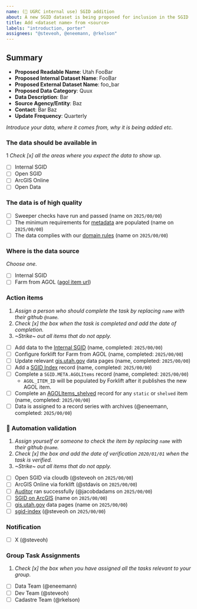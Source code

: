 ```yaml
---
name: (🔐 UGRC internal use) SGID addition
about: A new SGID dataset is being proposed for inclusion in the SGID
title: Add <dataset name> from <source>
labels: "introduction, porter"
assignees: "@steveoh, @eneemann, @rkelson"
---
```


## Summary

<!-- conductor = {"table":"category.internaltablename"} -->

- **Proposed Readable Name**: Utah FooBar <!-- AGOL_PUBLISHED_NAME -->
- **Proposed Internal Dataset Name**: FooBar
- **Proposed External Dataset Name**: foo_bar <!-- AGOL_PUBLISHED_NAME with spaces converted to underscores and Utah removed -->
- **Proposed Data Category**: Quux
- **Data Description**: Bar
- **Source Agency/Entity**: Baz
- **Contact**: Bar Baz
- **Update Frequency**: Quarterly

_Introduce your data, where it comes from, why it is being added etc._

### The data should be available in

1 _Check [x] all the areas where you expect the data to show up._

- [ ] Internal SGID
- [ ] Open SGID
- [ ] ArcGIS Online
- [ ] Open Data

### The data is of high quality

- [ ] Sweeper checks have run and passed (name on `2025/00/00`)
- [ ] The minimum requirements for [metadata](https://gis.utah.gov/about/policy/sgid/) are populated (name on `2025/00/00`)
- [ ] The data complies with our [domain rules](https://gis.utah.gov/about/policy/sgid/) (name on `2025/00/00`)

### Where is the data source

_Choose one._

- [ ] Internal SGID
- [ ] Farm from AGOL ([agol item url](??))

### Action items

1. _Assign a person who should complete the task by replacing `name` with their github `@name`._
1. _Check [x] the box when the task is completed and add the date of completion._
1. _~Strike~ out all items that do not apply._

- [ ] Add data to the [Internal SGID](https://stackoverflow.com/c/ugrc/questions/109) (name, completed: `2025/00/00`)
- [ ] Configure forklift for Farm from AGOL (name, completed: `2025/00/00`)
- [ ] Update relevant [gis.utah.gov](https://gis.utah.gov/data) data pages (name, completed: `2025/00/00`)
- [ ] Add a [SGID Index](https://docs.google.com/spreadsheets/d/11ASS7LnxgpnD0jN4utzklREgMf1pcvYjcXcIcESHweQ/edit#gid=1024261148) record (name, completed: `2025/00/00`)
- [ ] Complete a `SGID.META.AGOLItems` record (name, completed: `2025/00/00`)
  - `AGOL_ITEM_ID` will be populated by Forklift after it publishes the new AGOL item.
- [ ] Complete an [AGOLItems_shelved](http://utah.maps.arcgis.com/home/item.html?id=1760fbedbc7e49429aa6c0c3ab1442ec) record for any `static` or `shelved` item (name, completed: `2025/00/00`)
- [ ] Data is assigned to a record series with archives (@eneemann, completed: `2025/00/00`)

### :robot: Automation validation

1. _Assign yourself or someone to check the item by replacing `name` with their github `@name`._
1. _Check [x] the box and add the date of verification `2020/01/01` when the task is verified._
1. _~Strike~ out all items that do not apply._

- [ ] Open SGID via cloudb (@steveoh on `2025/00/00`)
- [ ] ArcGIS Online via forklift (@stdavis on `2025/00/00`)
- [ ] [Auditor](https://github.com/agrc/Auditor) ran successfully (@jacobdadams on `2025/00/00`)
- [ ] [SGID on ArcGIS](https://opendata.gis.utah.gov) (name on `2025/00/00`)
- [ ] [gis.utah.gov](https://gis.utah.gov/products/sgid/categories/) data pages (name on `2025/00/00`)
- [ ] [sgid-index](https://gis.utah.gov/products/sgid/sgid-index/) (@steveoh on `2025/00/00`)

### Notification

- [ ] X (@steveoh)

### Group Task Assignments

1. _Check [x] the box when you have assigned all the tasks relevant to your group._

- [ ] Data Team (@eneemann)
- [ ] Dev Team (@steveoh)
- [ ] Cadastre Team (@rkelson)
